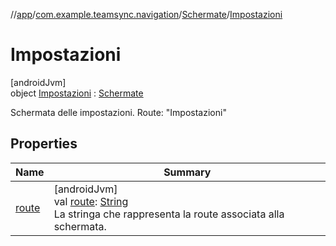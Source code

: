 //[app](../../../../index.md)/[com.example.teamsync.navigation](../../index.md)/[Schermate](../index.md)/[Impostazioni](index.md)

# Impostazioni

[androidJvm]\
object [Impostazioni](index.md) : [Schermate](../index.md)

Schermata delle impostazioni. Route: &quot;Impostazioni&quot;

## Properties

| Name | Summary |
|---|---|
| [route](../route.md) | [androidJvm]<br>val [route](../route.md): [String](https://kotlinlang.org/api/latest/jvm/stdlib/kotlin/-string/index.html)<br>La stringa che rappresenta la route associata alla schermata. |
